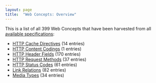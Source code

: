 ```yaml
---
layout: page
title:  "Web Concepts: Overview"
---
```


This is a list of all 399 Web Concepts that have been harvested from all [available specifications](../specs):

* [HTTP Cache Directives](http-cache-directives) (14 entries)
* [HTTP Content Codings](http-content-codings) (1 entries)
* [HTTP Header Fields](http-headers) (170 entries)
* [HTTP Request Methods](http-methods) (37 entries)
* [HTTP Status Codes](http-status-codes) (61 entries)
* [Link Relations](link-relations) (82 entries)
* [Media Types](media-types) (34 entries)

